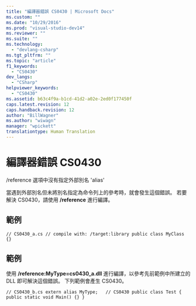 ```yaml
---
title: "編譯器錯誤 CS0430 | Microsoft Docs"
ms.custom: ""
ms.date: "10/29/2016"
ms.prod: "visual-studio-dev14"
ms.reviewer: ""
ms.suite: ""
ms.technology: 
  - "devlang-csharp"
ms.tgt_pltfrm: ""
ms.topic: "article"
f1_keywords: 
  - "CS0430"
dev_langs: 
  - "CSharp"
helpviewer_keywords: 
  - "CS0430"
ms.assetid: b63c4f9a-b1cd-41d2-a02e-2ed0f177450f
caps.latest.revision: 12
caps.handback.revision: 12
author: "BillWagner"
ms.author: "wiwagn"
manager: "wpickett"
translationtype: Human Translation
---
```

# 編譯器錯誤 CS0430
\/reference 選項中沒有指定外部別名 'alias'  
  
 當遇到外部別名但未將別名指定為命令列上的參考時，就會發生這個錯誤。 若要解決 CS0430，請使用 **\/reference** 進行編譯。  
  
## 範例  
  
```  
// CS0430_a.cs // compile with: /target:library public class MyClass {}  
```  
  
## 範例  
 使用 **\/reference:MyType\=cs0430\_a.dll** 進行編譯，以參考先前範例中所建立的 DLL 即可解決這個錯誤。 下列範例會產生 CS0430。  
  
```  
// CS0430_b.cs extern alias MyType;   // CS0430 public class Test { public static void Main() {} }  
  
```